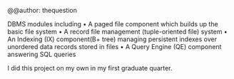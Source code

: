 @@author: thequestion

DBMS modules including
• A paged file component which builds up the basic file system
• A record file management (tuple-oriented file) system
• An Indexing (IX) component(B+ tree) managing persistent indexes over unordered data records stored in files
• A Query Engine (QE) component answering SQL queries

I did this project on my own in my first graduate quarter.
